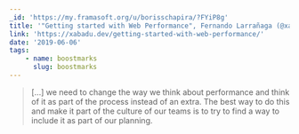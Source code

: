 ```yaml
---
_id: 'https://my.framasoft.org/u/borisschapira/?FYiP8g'
title: '"Getting started with Web Performance", Fernando Larrañaga (@xabadu)'
link: 'https://xabadu.dev/getting-started-with-web-performance/'
date: '2019-06-06'
tags:
    - name: boostmarks
      slug: boostmarks
---
```


<div class="markdown"><blockquote>
<p>[…] we need to change the way we think about performance and think of it as part of the process instead of an extra. The best way to do this and make it part of the culture of our teams is to try to find a way to include it as part of our planning.
</p>
</blockquote></div>
